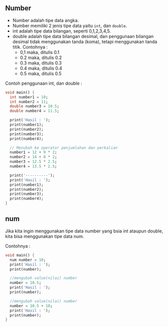 ## Number

- Number adalah tipe data angka.
- Number memiliki 2 jenis tipe data yaitu `int`, dan `double`.
- int adalah tipe data bilangan, seperti 0,1,2,3,4,5.
- double adalah tipe data bilangan desimal, dan penggunaan bilangan desimal tidak menggunakan tanda (koma), tetapi menggunakan tanda titik. Contohnya :
    - 0,1 maka, ditulis 0.1
    - 0.2 maka, ditulis 0.2
    - 0.3 maka, ditulis 0.3
    - 0.4 maka, ditulis 0.4
    - 0.5 maka, ditulis 0.5

Contoh penggunaan int, dan double :
```dart
void main() {
  int number1 = 10;
  int number2 = 11;
  double number3 = 10.5;
  double number4 = 11.5;

  print('Hasil : ');
  print(number1);
  print(number2);
  print(number3);
  print(number4);

  // Menubah ke operator penjumlahan dan perkalian
  number1 = 12 + 9 * 2;
  number2 = 14 + 8 * 2;
  number3 = 12.5 * 2.5;
  number4 = 13.5 * 2.5;

  print('----------');
  print('Hasil : ');
  print(number1);
  print(number2);
  print(number3);
  print(number4);
}
```

## num

Jika kita ingin menggunakan tipe data number yang bsia int ataupun double, kita bisa menggunakan tipe data num.

Contohnya :

```dart
void main() {
  num number = 10;
  print('Hasil : ');
  print(number);

  //mengubah value(nilai) number
  number = 10.5;
  print('Hasil : ');
  print(number);

  //mengubah value(nilai) number
  number = 10.5 + 10;
  print('Hasil : ');
  print(number);
}